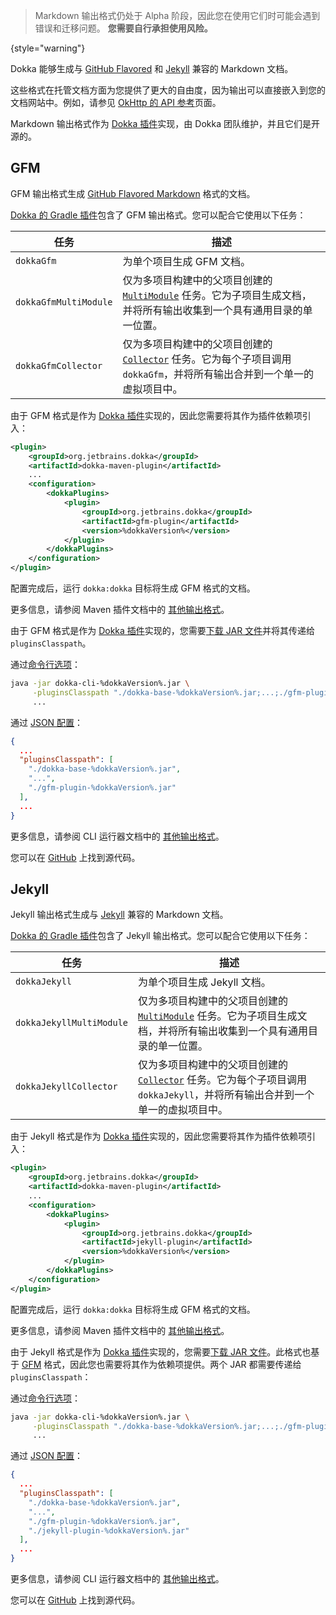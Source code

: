 [//]: # (title: Markdown)

> Markdown 输出格式仍处于 Alpha 阶段，因此您在使用它们时可能会遇到错误和迁移问题。
> **您需要自行承担使用风险。**
>
{style="warning"}

Dokka 能够生成与 [GitHub Flavored](#gfm) 和 [Jekyll](#jekyll) 兼容的 Markdown 文档。

这些格式在托管文档方面为您提供了更大的自由度，因为输出可以直接嵌入到您的文档网站中。例如，请参见 [OkHttp 的 API 参考](https://square.github.io/okhttp/5.x/okhttp/okhttp3/)页面。

Markdown 输出格式作为 [Dokka 插件](dokka-plugins.md)实现，由 Dokka 团队维护，并且它们是开源的。

## GFM

GFM 输出格式生成 [GitHub Flavored Markdown](https://github.github.com/gfm/) 格式的文档。

<tabs group="build-script">
<tab title="Gradle" group-key="kotlin">

[Dokka 的 Gradle 插件](dokka-gradle.md)包含了 GFM 输出格式。您可以配合它使用以下任务：

| **任务**              | **描述**                                                                                                                                                                                                                         |
|-----------------------|-----------------------------------------------------------------------------------------------------------------------------------------------------------------------------------------------------------------------------------------|
| `dokkaGfm`            | 为单个项目生成 GFM 文档。                                                                                                                                                                                       |
| `dokkaGfmMultiModule` | 仅为多项目构建中的父项目创建的 [`MultiModule`](dokka-gradle.md#multi-project-builds) 任务。它为子项目生成文档，并将所有输出收集到一个具有通用目录的单一位置。 |
| `dokkaGfmCollector`   | 仅为多项目构建中的父项目创建的 [`Collector`](dokka-gradle.md#collector-tasks) 任务。它为每个子项目调用 `dokkaGfm`，并将所有输出合并到一个单一的虚拟项目中。                                |

</tab>
<tab title="Maven" group-key="groovy">

由于 GFM 格式是作为 [Dokka 插件](dokka-plugins.md#apply-dokka-plugins)实现的，因此您需要将其作为插件依赖项引入：

```xml
<plugin>
    <groupId>org.jetbrains.dokka</groupId>
    <artifactId>dokka-maven-plugin</artifactId>
    ...
    <configuration>
        <dokkaPlugins>
            <plugin>
                <groupId>org.jetbrains.dokka</groupId>
                <artifactId>gfm-plugin</artifactId>
                <version>%dokkaVersion%</version>
            </plugin>
        </dokkaPlugins>
    </configuration>
</plugin>
```

配置完成后，运行 `dokka:dokka` 目标将生成 GFM 格式的文档。

更多信息，请参阅 Maven 插件文档中的 [其他输出格式](dokka-maven.md#other-output-formats)。

</tab>
<tab title="CLI" group-key="cli">

由于 GFM 格式是作为 [Dokka 插件](dokka-plugins.md#apply-dokka-plugins)实现的，您需要[下载 JAR 文件](https://repo1.maven.org/maven2/org/jetbrains/dokka/gfm-plugin/%dokkaVersion%/gfm-plugin-%dokkaVersion%.jar)并将其传递给 `pluginsClasspath`。

通过[命令行选项](dokka-cli.md#run-with-command-line-options)：

```Bash
java -jar dokka-cli-%dokkaVersion%.jar \
     -pluginsClasspath "./dokka-base-%dokkaVersion%.jar;...;./gfm-plugin-%dokkaVersion%.jar" \
     ...
```

通过 [JSON 配置](dokka-cli.md#run-with-json-configuration)：

```json
{
  ...
  "pluginsClasspath": [
    "./dokka-base-%dokkaVersion%.jar",
    "...",
    "./gfm-plugin-%dokkaVersion%.jar"
  ],
  ...
}
```

更多信息，请参阅 CLI 运行器文档中的 [其他输出格式](dokka-cli.md#other-output-formats)。

</tab>
</tabs>

您可以在 [GitHub](https://github.com/Kotlin/dokka/tree/%dokkaVersion%/dokka-subprojects/plugin-gfm) 上找到源代码。

## Jekyll

Jekyll 输出格式生成与 [Jekyll](https://jekyllrb.com/) 兼容的 Markdown 文档。

<tabs group="build-script">
<tab title="Gradle" group-key="kotlin">

[Dokka 的 Gradle 插件](dokka-gradle.md)包含了 Jekyll 输出格式。您可以配合它使用以下任务：

| **任务**                 | **描述**                                                                                                                                                                                                                         |
|--------------------------|-----------------------------------------------------------------------------------------------------------------------------------------------------------------------------------------------------------------------------------------|
| `dokkaJekyll`            | 为单个项目生成 Jekyll 文档。                                                                                                                                                                                    |
| `dokkaJekyllMultiModule` | 仅为多项目构建中的父项目创建的 [`MultiModule`](dokka-gradle.md#multi-project-builds) 任务。它为子项目生成文档，并将所有输出收集到一个具有通用目录的单一位置。 |
| `dokkaJekyllCollector`   | 仅为多项目构建中的父项目创建的 [`Collector`](dokka-gradle.md#collector-tasks) 任务。它为每个子项目调用 `dokkaJekyll`，并将所有输出合并到一个单一的虚拟项目中。                             |

</tab>
<tab title="Maven" group-key="groovy">

由于 Jekyll 格式是作为 [Dokka 插件](dokka-plugins.md#apply-dokka-plugins)实现的，因此您需要将其作为插件依赖项引入：

```xml
<plugin>
    <groupId>org.jetbrains.dokka</groupId>
    <artifactId>dokka-maven-plugin</artifactId>
    ...
    <configuration>
        <dokkaPlugins>
            <plugin>
                <groupId>org.jetbrains.dokka</groupId>
                <artifactId>jekyll-plugin</artifactId>
                <version>%dokkaVersion%</version>
            </plugin>
        </dokkaPlugins>
    </configuration>
</plugin>
```

配置完成后，运行 `dokka:dokka` 目标将生成 GFM 格式的文档。

更多信息，请参阅 Maven 插件文档中的 [其他输出格式](dokka-maven.md#other-output-formats)。

</tab>
<tab title="CLI" group-key="cli">

由于 Jekyll 格式是作为 [Dokka 插件](dokka-plugins.md#apply-dokka-plugins)实现的，您需要[下载 JAR 文件](https://repo1.maven.org/maven2/org/jetbrains/dokka/jekyll-plugin/%dokkaVersion%/jekyll-plugin-%dokkaVersion%.jar)。此格式也基于 [GFM](#gfm) 格式，因此您也需要将其作为依赖项提供。两个 JAR 都需要传递给 `pluginsClasspath`：

通过[命令行选项](dokka-cli.md#run-with-command-line-options)：

```Bash
java -jar dokka-cli-%dokkaVersion%.jar \
     -pluginsClasspath "./dokka-base-%dokkaVersion%.jar;...;./gfm-plugin-%dokkaVersion%.jar;./jekyll-plugin-%dokkaVersion%.jar" \
     ...
```

通过 [JSON 配置](dokka-cli.md#run-with-json-configuration)：

```json
{
  ...
  "pluginsClasspath": [
    "./dokka-base-%dokkaVersion%.jar",
    "...",
    "./gfm-plugin-%dokkaVersion%.jar",
    "./jekyll-plugin-%dokkaVersion%.jar"
  ],
  ...
}
```

更多信息，请参阅 CLI 运行器文档中的 [其他输出格式](dokka-cli.md#other-output-formats)。

</tab>
</tabs>

您可以在 [GitHub](https://github.com/Kotlin/dokka/tree/%dokkaVersion%/dokka-subprojects/plugin-jekyll) 上找到源代码。